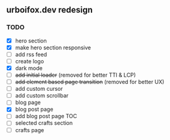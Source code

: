 ## urboifox.dev redesign


### TODO

- [x] hero section
- [x] make hero section responsive
- [ ] add rss feed
- [ ] create logo
- [x] dark mode
- [ ] ~~add initial loader~~ (removed for better TTI & LCP)
- [ ] ~~add element based page transition~~ (removed for better UX)
- [ ] add custom cursor
- [ ] add custom scrollbar
- [ ] blog page
- [x] blog post page
- [ ] add blog post page TOC
- [ ] selected crafts section
- [ ] crafts page
